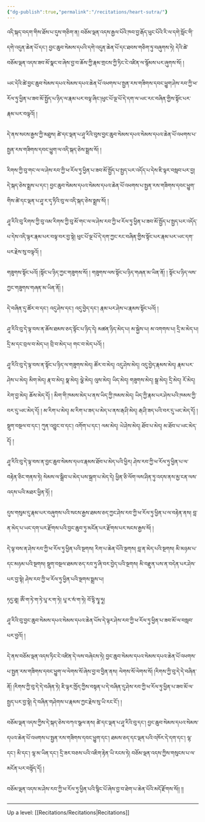 ```yaml
---
{"dg-publish":true,"permalink":"/recitations/heart-sutra/"}
---
```


འདི་སྐད་བདག་གིས་ཐོས་པ་དུས་གཅིག་ན། བཅོམ་ལྡན་འདས་རྒྱལ་པོའི་ཁབ་བྱ་རྒོད་ཕུང་པོའི་རི་ལ་དགེ་སློང་གི་དགེ་འདུན་ཆེན་པོ་དང༌། 
བྱང་ཆུབ་སེམས་དཔའི་དགེ་འདུན་ཆེན་པོ་དང་ཐབས་གཅིག་ཏུ་བཞུགས་ཏེ། 
དེའི་ཚེ་བཅོམ་ལྡན་འདས་ཟབ་མོ་སྣང་བ་ཞེས་བྱ་བ་ཆོས་ཀྱི་རྣམ་གྲངས་ཀྱི་ཏིང་ངེ་འཛིན་ལ་སྙོམས་པར་ཞུགས་སོ། །

ཡང་དེའི་ཚེ་བྱང་ཆུབ་སེམས་དཔའ་སེམས་དཔའ་ཆེན་པོ་འཕགས་པ་སྤྱན་རས་གཟིགས་དབང་ཕྱུག་ཤེས་རབ་ཀྱི་ཕ་རོལ་ཏུ་ཕྱིན་པ་ཟབ་མོ་སྤྱོད་པ་ཉིད་ལ་རྣམ་པར་བལྟ་ཞིང་།ཕུང་པོ་ལྔ་པོ་དེ་དག་ལ་ཡང་རང་བཞིན་གྱིས་སྟོང་པར་རྣམ་པར་བལྟའོ། །

དེ་ནས་སངས་རྒྱས་ཀྱི་མཐུས།
ཚེ་དང་ལྡན་པ་ཤཱ་རིའི་བུས་བྱང་ཆུབ་སེམས་དཔའ་སེམས་དཔའ་ཆེན་པོ་འཕགས་པ་སྤྱན་རས་གཟིགས་དབང་ཕྱུག་ལ་འདི་སྐད་ཅེས་སྨྲས་སོ། །

རིགས་ཀྱི་བུ་གང་ལ་ལ་ཤེས་རབ་ཀྱི་ཕ་རོལ་ཏུ་ཕྱིན་པ་ཟབ་མོ་སྤྱོད་པ་སྤྱད་པར་འདོད་པ་དེས་ཇི་ལྟར་བསླབ་པར་བྱ། དེ་སྐད་ཅེས་སྨྲས་པ་དང༌། 
བྱང་ཆུབ་སེམས་དཔའ་སེམས་དཔའ་ཆེན་པོ་འཕགས་པ་སྤྱན་རས་གཟིགས་དབང་ཕྱུག་གིས་ཚེ་དང་ལྡན་པ་ཤཱ་ར་དྭ་ཏིའི་བུ་ལ་འདི་སྐད་ཅེས་སྨྲས་སོ། །

ཤཱ་རིའི་བུ་རིགས་ཀྱི་བུ་འམ་རིགས་ཀྱི་བུ་མོ་གང་ལ་ལ་ཤེས་རབ་ཀྱི་ཕ་རོལ་ཏུ་ཕྱིན་པ་ཟབ་མོ་སྤྱོད་པ་སྤྱད་པར་འདོད་པ་དེས་འདི་ལྟར་རྣམ་པར་བལྟ་བར་བྱ་སྟེ། 
ཕུང་པོ་ལྔ་པོ་དེ་དག་ཀྱང་རང་བཞིན་གྱིས་སྟོང་པར་རྣམ་པར་ཡང་དག་པར་རྗེས་སུ་བལྟའོ། །

གཟུགས་སྟོང་པའོ། །སྟོང་པ་ཉིད་ཀྱང་གཟུགས་སོ། ། གཟུགས་ལས་སྟོང་པ་ཉིད་གཞན་མ་ཡིན་ནོ། ། སྟོང་པ་ཉིད་ལས་ཀྱང་གཟུགས་གཞན་མ་ཡིན་ནོ། །

དེ་བཞིན་དུ་ཚོར་བ་དང༌། འདུ་ཤེས་དང༌། འདུ་བྱེད་དང༌། རྣམ་པར་ཤེས་པ་རྣམས་སྟོང་པའོ། །

ཤཱ་རིའི་བུ་དེ་ལྟ་བས་ན་ཆོས་ཐམས་ཅད་སྟོང་པ་ཉིད་དེ། མཚན་ཉིད་མེད་པ། མ་སྐྱེས་པ། མ་འགགས་པ། དྲི་མ་མེད་པ། དྲི་མ་དང་བྲལ་བ་མེད་པ། བྲི་བ་མེད་པ། 
གང་བ་མེད་པའོ། །

ཤཱ་རིའི་བུ་དེ་ལྟ་བས་ན་སྟོང་པ་ཉིད་ལ་གཟུགས་མེད། ཚོར་བ་མེད། འདུ་ཤེས་མེད། འདུ་བྱེད་རྣམས་མེད། རྣམ་པར་ཤེས་པ་མེད།
མིག་མེད། རྣ་བ་མེད། སྣ་མེད། ལྕེ་མེད། ལུས་མེད། ཡིད་མེད། གཟུགས་མེད། སྒྲ་མེད། དྲི་མེད། རོ་མེད། རེག་བྱ་མེད། ཆོས་མེད་དོ། །
མིག་གི་ཁམས་མེད་པ་ནས་ཡིད་ཀྱི་ཁམས་མེད། ཡིད་ཀྱི་རྣམ་པར་ཤེས་པའི་ཁམས་ཀྱི་བར་དུ་ཡང་མེད་དོ། །
མ་རིག་པ་མེད། མ་རིག་པ་ཟད་པ་མེད་པ་ནས་རྒ་ཤི་མེད། རྒ་ཤི་ཟད་པའི་བར་དུ་ཡང་མེད་དོ། །
སྡུག་བསྔལ་བ་དང༌། ཀུན་འབྱུང་བ་དང༌། འགོག་པ་དང༌། ལམ་མེད། ཡེ་ཤེས་མེད། ཐོབ་པ་མེད། མ་ཐོབ་པ་ཡང་མེད་དོ། །

ཤཱ་རིའི་བུ་དེ་ལྟ་བས་ན་བྱང་ཆུབ་སེམས་དཔའ་རྣམས་ཐོབ་པ་མེད་པའི་ཕྱིར། ཤེས་རབ་ཀྱི་ཕ་རོལ་ཏུ་ཕྱིན་པ་ལ་བརྟེན་ཅིང་གནས་ཏེ། 
སེམས་ལ་སྒྲིབ་པ་མེད་པས་སྐྲག་པ་མེད་དེ། ཕྱིན་ཅི་ལོག་ལས་ཤིན་ཏུ་འདས་ནས་མྱ་ངན་ལས་འདས་པའི་མཐར་ཕྱིན་ཏོ། །

དུས་གསུམ་དུ་རྣམ་པར་བཞུགས་པའི་སངས་རྒྱས་ཐམས་ཅད་ཀྱང་ཤེས་རབ་ཀྱི་ཕ་རོལ་ཏུ་ཕྱིན་པ་ལ་བརྟེན་ནས།
བླ་ན་མེད་པ་ཡང་དག་པར་རྫོགས་པའི་བྱང་ཆུབ་ཏུ་མངོན་པར་རྫོགས་པར་སངས་རྒྱས་སོ། །

དེ་ལྟ་བས་ན་ཤེས་རབ་ཀྱི་ཕ་རོལ་ཏུ་ཕྱིན་པའི་སྔགས། རིག་པ་ཆེན་པོའི་སྔགས། བླ་ན་མེད་པའི་སྔགས། མི་མཉམ་པ་དང་མཉམ་པའི་སྔགས། 
སྡུག་བསྔལ་ཐམས་ཅད་རབ་ཏུ་ཞི་བར་བྱེད་པའི་སྔགས། མི་བརྫུན་པས་ན་བདེན་པར་ཤེས་པར་བྱ་སྟེ། ཤེས་རབ་ཀྱི་ཕ་རོལ་ཏུ་ཕྱིན་པའི་སྔགས་སྨྲས་པ།

ཏདྱ་ཐཱ། ཨོཾ་ག་ཏེ་ག་ཏེ་པཱ་ར་ག་ཏེ། པཱ་ར་སཾ་ག་ཏེ། བོ་དྷི་སྭཱ་ཧཱ།

ཤཱ་རིའི་བུ་བྱང་ཆུབ་སེམས་དཔའ་སེམས་དཔའ་ཆེན་པོས་དེ་ལྟར་ཤེས་རབ་ཀྱི་ཕ་རོལ་ཏུ་ཕྱིན་པ་ཟབ་མོ་ལ་བསླབ་པར་བྱའོ། །

དེ་ནས་བཅོམ་ལྡན་འདས་ཏིང་ངེ་འཛིན་དེ་ལས་བཞེངས་ཏེ། བྱང་ཆུབ་སེམས་དཔའ་སེམས་དཔའ་ཆེན་པོ་འཕགས་པ་སྤྱན་རས་གཟིགས་དབང་ཕྱུག་ལ་ལེགས་སོ་ཞེས་བྱ་བ་བྱིན་ནས། ལེགས་སོ་ལེགས་སོ། །རིགས་ཀྱི་བུ་དེ་དེ་བཞིན་ནོ། །རིགས་ཀྱི་བུ་དེ་དེ་བཞིན་ཏེ། 
ཇི་ལྟར་ཁྱོད་ཀྱིས་བསྟན་པ་དེ་བཞིན་དུ་ཤེས་རབ་ཀྱི་ཕ་རོལ་ཏུ་ཕྱིན་པ་ཟབ་མོ་ལ་སྤྱད་པར་བྱ་སྟེ། དེ་བཞིན་གཤེགས་པ་རྣམས་ཀྱང་རྗེས་སུ་ཡི་རང་ངོ་། །

བཅོམ་ལྡན་འདས་ཀྱིས་དེ་སྐད་ཅེས་བཀའ་སྩལ་ནས། ཚེ་དང་ལྡན་པ་ཤཱ་རིའི་བུ་དང༌། 
བྱང་ཆུབ་སེམས་དཔའ་སེམས་དཔའ་ཆེན་པོ་འཕགས་པ་སྤྱན་རས་གཟིགས་དབང་ཕྱུག་དང༌། ཐམས་ཅད་དང་ལྡན་པའི་འཁོར་དེ་དག་དང༌། ལྷ་དང༌། མི་དང༌། 
ལྷ་མ་ཡིན་དང༌། དྲི་ཟར་བཅས་པའི་འཇིག་རྟེན་ཡི་རངས་ཏེ། བཅོམ་ལྡན་འདས་ཀྱིས་གསུངས་པ་ལ་མངོན་པར་བསྟོད་དོ། །

བཅོམ་ལྡན་འདས་མ་ཤེས་རབ་ཀྱི་ཕ་རོལ་ཏུ་ཕྱིན་པའི་སྙིང་པོ་ཞེས་བྱ་བ་ཐེག་པ་ཆེན་པོའི་མདོ་རྫོགས་སོ།།  །།


---
Up a level: [[Recitations/Recitations\|Recitations]]
